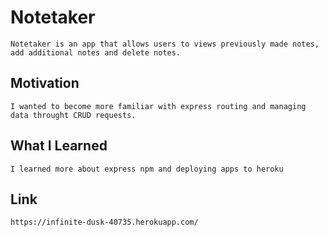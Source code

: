 # Notetaker
    Notetaker is an app that allows users to views previously made notes, add additional notes and delete notes.
## Motivation
    I wanted to become more familiar with express routing and managing data throught CRUD requests.
## What I Learned
    I learned more about express npm and deploying apps to heroku
## Link
    https://infinite-dusk-40735.herokuapp.com/